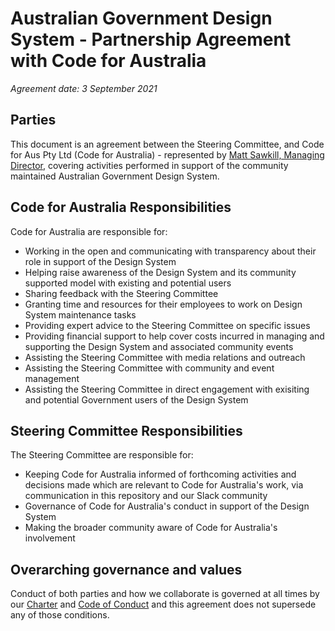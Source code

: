 # Australian Government Design System - Partnership Agreement with Code for Australia

_Agreement date: 3 September 2021_

## Parties
This document is an agreement between the Steering Committee, and Code for Aus Pty Ltd (Code for Australia) - represented by [Matt Sawkill, Managing Director](https://github.com/sawks), covering activities performed in support of the community maintained Australian Government Design System.

## Code for Australia Responsibilities
Code for Australia are responsible for:
- Working in the open and communicating with transparency about their role in support of the Design System
- Helping raise awareness of the Design System and its community supported model with existing and potential users
- Sharing feedback with the Steering Committee
- Granting time and resources for their employees to work on Design System maintenance tasks
- Providing expert advice to the Steering Committee on specific issues
- Providing financial support to help cover costs incurred in managing and supporting the Design System and associated community events
- Assisting the Steering Committee with media relations and outreach
- Assisting the Steering Committee with community and event management
- Assisting the Steering Committee in direct engagement with exisiting and potential Government users of the Design System

## Steering Committee Responsibilities
The Steering Committee are responsible for:
- Keeping Code for Australia informed of forthcoming activities and decisions made which are relevant to Code for Australia's work, via communication in this repository and our Slack community
- Governance of Code for Australia's conduct in support of the Design System
- Making the broader community aware of Code for Australia's involvement

## Overarching governance and values
Conduct of both parties and how we collaborate is governed at all times by our [Charter](CHARTER.md) and [Code of Conduct](CODE-OF-CONDUCT.md) and this agreement does not supersede any of those conditions.
